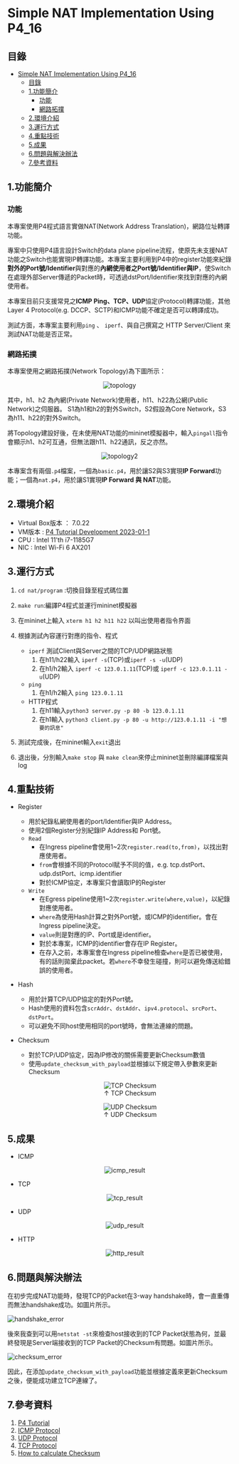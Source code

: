 [comment]: # (SPDX-License-Identifier:  Apache-2.0)

# Simple NAT Implementation Using P4_16

## 目錄

- [Simple NAT Implementation Using P4\_16](#simple-nat-implementation-using-p4_16)
  - [目錄](#目錄)
  - [1.功能簡介](#1功能簡介)
    - [功能](#功能)
    - [網路拓撲](#網路拓撲)
  - [2.環境介紹](#2環境介紹)
  - [3.運行方式](#3運行方式)
  - [4.重點技術](#4重點技術)
  - [5.成果](#5成果)
  - [6.問題與解決辦法](#6問題與解決辦法)
  - [7.參考資料](#7參考資料)

## 1.功能簡介

### 功能

本專案使用P4程式語言實做NAT(Network Address Translation)，網路位址轉譯功能。

專案中只使用P4語言設計Switch的data plane pipeline流程，使原先未支援NAT功能之Switch也能實現IP轉譯功能。本專案主要利用到P4中的register功能來紀錄**對外的Port號/Identifier**與對應的**內網使用者之Port號/Identifier與IP**，使Switch在處理外部Server傳遞的Packet時，可透過dstPort/Identifier來找到對應的內網使用者。

本專案目前只支援常見之**ICMP Ping、TCP、UDP**協定(Protocol)轉譯功能，其他Layer 4 Protocol(e.g. DCCP、SCTP)和ICMP功能不確定是否可以轉譯成功。

測試方面，本專案主要利用`ping` 、 `iperf`、與自己撰寫之 HTTP Server/Client 來測試NAT功能是否正常。

### 網路拓撲

本專案使用之網路拓撲(Network Topology)為下圖所示：

<p align="center">
    <img src = "./doc/topology.jpg" alt = "topology">
</p>

其中，h1、h2 為內網(Private Network)使用者，h11、h22為公網(Public Network)之伺服器。
S1為h1和h2的對外Switch，S2假設為Core Network，S3為h11、h22的對外Switch。

將Topology建設好後，在未使用NAT功能的mininet模擬器中，輸入`pingall`指令會顯示h1、h2可互通，但無法跟h11、h22通訊，反之亦然。

<p align="center">
    <img src="doc\topology_fin_2025-05-06.svg" alt="topology2">
</p>

本專案含有兩個`.p4`檔案，一個為`basic.p4`，用於讓S2與S3實現**IP Forward**功能；一個為`nat.p4`，用於讓S1實現**IP Forward 與 NAT**功能。

## 2.環境介紹

- Virtual Box版本 ： 7.0.22
- VM版本          :  [P4 Tutorial Development 2023-01-1](https://drive.google.com/file/d/1uy5g0lHr1Cb0f9F-d5ujv44nZJepvI8S/view?usp=share_link)
- CPU             : Intel 11'th i7-1185G7
- NIC             : Intel Wi-Fi 6 AX201

## 3.運行方式

1. `cd nat/program` :切換目錄至程式碼位置
2. `make run`:編譯P4程式並運行mininet模擬器
3. 在mininet上輸入 `xterm h1 h2 h11 h22` 以叫出使用者指令界面
4. 根據測試內容運行對應的指令、程式
   - `iperf` 測試Client與Server之間的TCP/UDP網路狀態
      1. 在h11/h22輸入 `iperf -s`(TCP)或`iperf -s -u`(UDP)
      2. 在h1/h2輸入 `iperf -c 123.0.1.11`(TCP)或 `iperf -c 123.0.1.11 -u`(UDP)
   - `ping` 
      1. 在h1/h2輸入 `ping 123.0.1.11`
   - HTTP程式
      1. 在h11輸入`python3 server.py -p 80 -b 123.0.1.11`
      2. 在h1輸入 `python3 client.py -p 80 -u http://123.0.1.11 -i "想要的訊息"`

5. 測試完成後，在mininet輸入`exit`退出
6. 退出後，分別輸入`make stop` 與 `make clean`來停止mininet並刪除編譯檔案與log

## 4.重點技術

- Register
  - 用於紀錄私網使用者的port/Identifier與IP Address。
  - 使用2個Register分別紀錄IP Address和 Port號。
  - `Read`
    - 在Ingress pipeline會使用1~2次`register.read(to,from)`，以找出對應使用者。
    - `from`會根據不同的Protocol賦予不同的值，e.g. tcp.dstPort、udp.dstPort、icmp.identifier
    - 對於ICMP協定，本專案只會讀取IP的Register
  - `Write`
    - 在Egress pipeline使用1~2次`register.write(where,value)`，以紀錄對應使用者。
    - `where`為使用Hash計算之對外Port號，或ICMP的identifier。會在Ingress pipeline決定。
    - `value`則是對應的IP、Port或是identifier。
    - 對於本專案，ICMP的identifier會存在IP Register。
    - 在存入之前，本專案會在Ingress pipeline檢查`where`是否已被使用，有的話則拋棄此packet。若`where`不幸發生碰撞，則可以避免傳送給錯誤的使用者。
- Hash
  - 用於計算TCP/UDP協定的對外Port號。
  - Hash使用的資料包含`scrAddr`、`dstAddr`、`ipv4.protocol`、`srcPort`、`dstPort`。
  - 可以避免不同host使用相同的port號時，會無法連線的問題。
  
- Checksum
  - 對於TCP/UDP協定，因為IP修改的關係需要更新Checksum數值
  - 使用`update_checksum_with_payload`並根據以下規定帶入參數來更新Checksum
    <p align="center">
        <img src="doc\tcp_checksum.svg" alt="TCP Checksum"><br>
        ↑ TCP Checksum
    </p>
    <p align="center">
        <img src="doc\udp_checksum.svg" alt="UDP Checksum"><br>
        ↑ UDP Checksum
    </p>

## 5.成果

- ICMP

    <p align="center">
        <img src="doc\result\icmp_result.svg" alt="icmp_result">
    </p>
- TCP
  
    <p align="center">
        <img src="doc\result\tcp_result.svg" alt="tcp_result">
    </p>
- UDP

    <p align="center">
        <img src="doc\result\udp_result.svg" alt="udp_result">
    </p>

- HTTP

    <p align="center">
        <img src="doc\result\http_result.svg" alt="http_result">
    </p>

## 6.問題與解決辦法

在初步完成NAT功能時，發現TCP的Packet在3-way handshake時，會一直重傳而無法handshake成功。如圖片所示。

![handshake_error](doc/ip_in_egress.svg)

後來我查到可以用`netstat -st`來檢查host接收到的TCP Packet狀態為何，並最終發現是Server端接收到的TCP Packet的Checksum有問題。如圖片所示。

![checksum_error](doc/check_error.svg)

因此，在添加`update_checksum_with_payload`功能並根據定義來更新Checksum之後，便能成功建立TCP連線了。

## 7.參考資料

1. [P4 Tutorial](https://github.com/p4lang/tutorials/tree/master)
2. [ICMP Protocol](https://www.rfc-editor.org/rfc/rfc792)
3. [UDP Protocol](https://www.rfc-editor.org/rfc/rfc768)
4. [TCP Protocol](https://www.rfc-editor.org/rfc/rfc793)
5. [How to calculate Checksum](https://forum.p4.org/t/checksum-calculation-when-adding-payload-to-syn-packet/96/4)